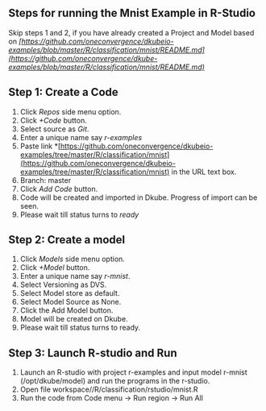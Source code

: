 ## **Steps for running the Mnist Example in R-Studio**

Skip steps 1 and 2, if you have already created a Project and Model based on *[https://github.com/oneconvergence/dkubeio-examples/blob/master/R/classification/mnist/README.md](https://github.com/oneconvergence/dkube-examples/blob/master/R/classification/mnist/README.md)*

## Step 1: Create a Code
1. Click *Repos* side menu option.
2. Click *+Code* button.
3. Select source as *Git*.
4. Enter a unique name say *r-examples*
5. Paste link *[https://github.com/oneconvergence/dkubeio-examples/tree/master/R/classification/mnist](https://github.com/oneconvergence/dkubeio-examples/tree/master/R/classification/mnist) in the URL text box.
6. Branch: master
7. Click *Add Code* button.
8. Code will be created and imported in Dkube. Progress of import can be seen.
9. Please wait till status turns to *ready*

## Step 2: Create a model
 1. Click *Models* side menu option.
 2. Click *+Model* button.
 3. Enter a unique name say *r-mnist*.
 4. Select Versioning as DVS. 
 5. Select Model store as default.
 6. Select Model Source as None.
 7. Click the Add Model button.
 8. Model will be created on Dkube.
 9. Please wait till status turns to ready.

## Step 3: Launch R-studio and Run
 1. Launch an R-studio with project r-examples and input model r-mnist (/opt/dkube/model) and run the programs in the r-studio. 
 2. Open file workspace/<project-name>/R/classification/rstudio/mnist.R
 3. Run the code from Code menu -> Run region -> Run All

